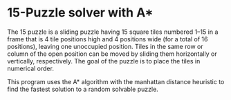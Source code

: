 # 15-Puzzle solver with A*

The 15 puzzle is a sliding puzzle having 15 square tiles numbered 1–15 in a frame that is 4 tile positions high and 4 positions wide (for a total of 16 positions), leaving one unoccupied position. Tiles in the same row or column of the open position can be moved by sliding them horizontally or vertically, respectively. The goal of the puzzle is to place the tiles in numerical order.

This program uses the A* algorithm with the manhattan distance heuristic to find the fastest solution to a random solvable puzzle.

